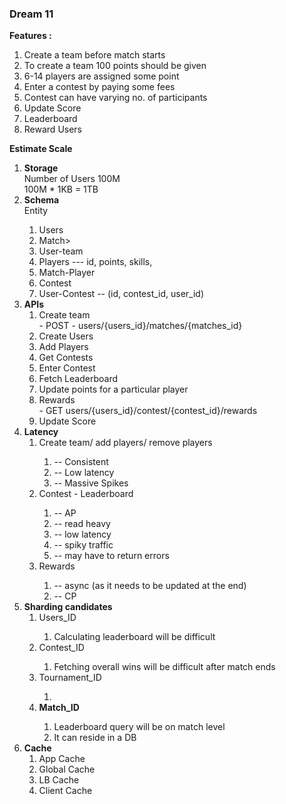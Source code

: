 <h3> Dream 11 </h3>
<b>Features :</b>
<ol>
  <li>Create a team before match starts</li>
  <li>To create a team 100 points should be given</li>
  <li>6-14 players are assigned some point</li>
  <li>Enter a contest by paying some fees</li>
  <li>Contest can have varying no. of participants</li>
  <li>Update Score</li>
   <li>Leaderboard</li>
  <li>Reward Users</li>
 </ol>
 
 <b>Estimate Scale</b>
 <ol>
      <li><b>Storage </b><br/> Number of Users 100M  <br/> 100M * 1KB = 1TB </li>
      <li><b> Schema</b> <br/> Entity </li>
   <ol>
      <li>Users</li>
      <li>Match></li>
      <li>User-team</li>
      <li>Players --- id, points, skills,</li>
      <li>Match-Player</li>
      <li> Contest</li>
      <li>User-Contest -- (id, contest_id, user_id) </li>
    </ol>
  <li>
    <b>APIs</b>
    <ol>
      <li>Create team </li> - POST - users/{users_id}/matches/{matches_id}
      <li>Create Users</li>
      <li>Add Players</li>
      <li>Get Contests</li>
      <li>Enter Contest</li>
      <li>Fetch Leaderboard</li>
      <li>Update points for a particular player</li>
      <li>Rewards</li> - GET users/{users_id}/contest/{contest_id}/rewards
      <li>Update Score</li>
    </ol>
  </li>
  <li>
    <b>Latency</b>
    <ol>
      <li>
        Create team/ add players/ remove players
      </li><ol>
      <li>-- Consistent</li>
      <li>-- Low latency</li>
      <li>-- Massive Spikes</li>
      </ol>
      <li>
        Contest - Leaderboard
      </li><ol>
      <li>-- AP</li>
      <li>-- read heavy</li>
      <li>-- low latency</li>
      <li>-- spiky traffic</li>
      <li>-- may have to return errors</li>
      </ol>
      <li> Rewards
      </li><ol>
      <li>-- async (as it needs to be updated at the end)</li>
      <li>-- CP</li>
      </ol>
      </li>
    </ol>
  <li><b> Sharding candidates</b>
    <ol>
      <li>Users_ID</li> <ol><li> Calculating leaderboard will be difficult </li></ol>
      <li>Contest_ID</li> <ol><li>Fetching overall wins will be difficult after match ends</li></ol>
      <li>Tournament_ID</li> <ol><li></li></ol>
      <li><b>Match_ID</b></li><ol><li>Leaderboard query will be on match level</li><li>It can reside in a DB</li></ol>
    </ol>
  </li>
  <li>
  <b>Cache</b>
  <ol>
    <li> App Cache </li>
    <li> Global Cache </li>
    <li> LB Cache </li>
    <li> Client Cache </li>    
  </ol>
  </li>
    </ol>
</ol>
